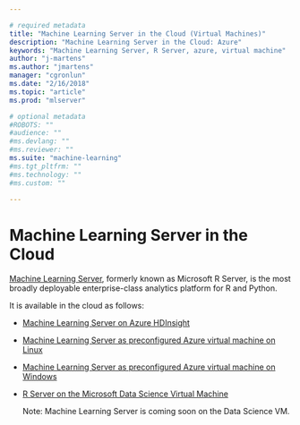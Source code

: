```yaml
---

# required metadata
title: "Machine Learning Server in the Cloud (Virtual Machines)"
description: "Machine Learning Server in the Cloud: Azure"
keywords: "Machine Learning Server, R Server, azure, virtual machine"
author: "j-martens"
ms.author: "jmartens"
manager: "cgronlun"
ms.date: "2/16/2018"
ms.topic: "article"
ms.prod: "mlserver"

# optional metadata
#ROBOTS: ""
#audience: ""
#ms.devlang: ""
#ms.reviewer: ""
ms.suite: "machine-learning"
#ms.tgt_pltfrm: ""
#ms.technology: ""
#ms.custom: ""

---
```


# Machine Learning Server in the Cloud

[Machine Learning Server](../what-is-microsoft-r-server.md), formerly known as Microsoft R Server, is the most broadly deployable enterprise-class analytics platform for R and Python. 

It is available in the cloud as follows:

+ [Machine Learning Server on Azure HDInsight](machine-learning-server-on-azure-hdinsight.md)

+ [Machine Learning Server as preconfigured Azure virtual machine on Linux](machine-learning-server-azure-vm-on-linux.md)

+ [Machine Learning Server as preconfigured Azure virtual machine on Windows](https://docs.microsoft.com/en-us/sql/advanced-analytics/r/provision-the-r-server-only-sql-server-2016-enterprise-vm-on-azure)

+ [R Server on the Microsoft Data Science Virtual Machine](r-server-vm-data-science.md)
  
  Note: Machine Learning Server is coming soon on the Data Science VM.